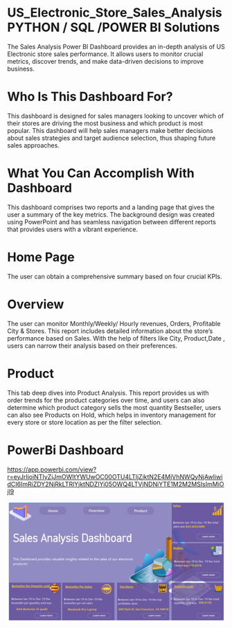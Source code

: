 # US_Electronic_Store_Sales_Analysis PYTHON / SQL /POWER BI Solutions 
The Sales Analysis Power BI Dashboard provides an in-depth analysis of US Electronic store sales performance. It allows users to monitor crucial metrics, discover trends, and make data-driven decisions to improve business.

# Who Is This Dashboard For?
This dashboard is designed for sales managers looking to uncover which of their stores are driving the most business and which product is most popular. This dashboard will help sales managers make better decisions about sales strategies and target audience selection, thus shaping future sales approaches.

# What You Can Accomplish With Dashboard
This dashboard comprises two reports and a landing page that gives the user a summary of the key metrics. The background design was created using PowerPoint and has seamless navigation between different reports that provides users with a vibrant experience.

# Home Page
The user can obtain a comprehensive summary based on four crucial KPIs.

# Overview
The user can monitor Monthly/Weekly/ Hourly revenues, Orders, Profitable City & Stores. This report includes detailed information about the store’s performance based on Sales. With the help of filters like City, Product,Date , users can narrow their analysis based on their preferences.

# Product
This tab deep dives into Product Analysis. This report provides us with order trends for the product categories over time, and users can also determine which product category sells the most quantity Bestseller, users can also see Products on Hold, which helps in inventory management for every store or store location as per the filter selection.

# PowerBi Dashboard

https://app.powerbi.com/view?r=eyJrIjoiNTIyZjJmOWItYWUwOC00OTU4LTljZjktN2E4MjVhNWQyNjAwIiwidCI6ImRiZDY2NjRkLTRlYjktNDZlYi05OWQ4LTVjNDNiYTE1M2M2MSIsImMiOjl9

![](https://github.com/RimaJAMLI21/US_Electronic_Store_Sales_Analysis/blob/main/uselec1.PNG)
